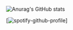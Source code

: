 ![Anurag's GitHub stats](https://github-readme-stats.vercel.app/api?username=gn1e&show=reviews,discussions_started,discussions_answered,prs_merged,prs_merged_percentage&show_icons=true&theme=radical)


[![spotify-github-profile](https://spotify-github-profile.kittinanx.com/api/view?uid=31dlll4nrfaigz7xubuibsjjun2m&cover_image=true&theme=novatorem&show_offline=true&background_color=121212&interchange=false&bar_color=53b14f&bar_color_cover=false)]
